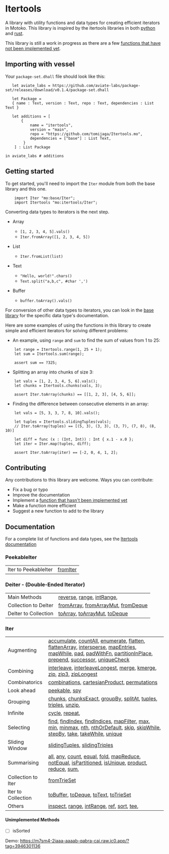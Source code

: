 # Itertools

A library with utility functions and data types for creating efficient iterators in Motoko. This library is inspired by the itertools libraries in both [python](https://github.com/more-itertools/more-itertools) and [rust](https://github.com/rust-itertools/itertools).

This library is still a work in progress as there are a few [functions that have not been implemented yet](#unimplemented-methods). 

 ## Importing with vessel
Your `package-set.dhall` file should look like this:
 ```dhall
    let aviate_labs = https://github.com/aviate-labs/package-set/releases/download/v0.1.4/package-set.dhall

    let Package =
    { name : Text, version : Text, repo : Text, dependencies : List Text }

    let additions = [
        {   
            name = "itertools",
            version = "main",
            repo = "https://github.com/tomijaga/Itertools.mo",
            dependencies = ["base"] : List Text,
         }
     ] : List Package

in aviate_labs # additions

 ```
 ## Getting started

 To get started, you'll need to import the `Iter` module from both the base library and this one.

 ```motoko
     import Iter "mo:base/Iter";
     import Itertools "mo:itertools/Iter";
 ```
 
 Converting data types to iterators is the next step.
 - Array
     - `[1, 2, 3, 4, 5].vals()`
     - `Iter.fromArray([1, 2, 3, 4, 5])`


 - List
     - `Iter.fromList(list)`


 - Text
     - `"Hello, world!".chars()`
     - `Text.split("a,b,c", #char ',')`
 
 - Buffer
   - `buffer.toArray().vals()`
  

 For conversion of other data types to iterators, you can look in the [base library](https://internetcomputer.org/docs/current/references/motoko-ref/array) for the specific data type's documentation.


 Here are some examples of using the functions in this library to create simple and 
 efficient iterators for solving different problems:

 - An example, using `range` and `sum` to find the sum of values from 1 to 25:
 
 ```motoko
     let range = Itertools.range(1, 25 + 1);
     let sum = Itertools.sum(range);

     assert sum == ?325;
 ```


 - Splitting an array into chunks of size 3:

 ```motoko
     let vals = [1, 2, 3, 4, 5, 6].vals();
     let chunks = Itertools.chunks(vals, 3);

     assert Iter.toArray(chunks) == [[1, 2, 3], [4, 5, 6]];
 ```

 - Finding the difference between consecutive elements in an array:

 ```motoko
     let vals = [5, 3, 3, 7, 8, 10].vals();
     
     let tuples = Itertools.slidingTuples(vals);
     // Iter.toArray(tuples) == [(5, 3), (3, 3), (3, 7), (7, 8), (8, 10)]
     
     let diff = func (x : (Int, Int)) : Int { x.1 - x.0 };
     let iter = Iter.map(tuples, diff);
 
     assert Iter.toArray(iter) == [-2, 0, 4, 1, 2];
 ```

## Contributing
Any contributions to this library are welcome. 
Ways you can contribute:
- Fix a bug or typo
- Improve the documentation
- Implement a [function that hasn't been implemented yet](#unimplemented-methods)
- Make a function more efficient
- Suggest a new function to add to the library
  
## Documentation 
For a complete list of functions and data types, see the [Itertools documentation](https://tomijaga.github.io/Itertools.mo/index.html)


### PeekableIter
|  |  |
| ---- | ------------------ |
| Iter to PeekableIter | [fromIter](https://tomijaga.github.io/Itertools.mo/PeekableIter.html#fromIter) |


### Deiter - (Double-Ended Iterator)
|  |  |
| ---- | ------------------ |
| Main Methods |  [reverse](https://tomijaga.github.io/Itertools.mo/Deiter.html#reverse), [range](https://tomijaga.github.io/Itertools.mo/Deiter.html#range), [intRange](https://tomijaga.github.io/Itertools.mo/Deiter.html#intRange), |
| Collection to DeIter | [fromArray](https://tomijaga.github.io/Itertools.mo/Deiter.html#fromArray), [fromArrayMut](https://tomijaga.github.io/Itertools.mo/Deiter.html#fromArrayMut), [fromDeque](https://tomijaga.github.io/Itertools.mo/Deiter.html#fromDeque) |
| DeIter to Collection | [toArray](https://tomijaga.github.io/Itertools.mo/Deiter.html#toArray), [toArrayMut](https://tomijaga.github.io/Itertools.mo/Deiter.html#toArrayMut), [toDeque](https://tomijaga.github.io/Itertools.mo/Deiter.html#toDeque) |


### Iter

|  |  |
| ---- | ------------------ |
| Augmenting | [accumulate](https://tomijaga.github.io/Itertools.mo/Iter.html#accumulate), [countAll](https://tomijaga.github.io/Itertools.mo/Iter.html#countAll), [enumerate](https://tomijaga.github.io/Itertools.mo/Iter.html#enumerate), [flatten](https://tomijaga.github.io/Itertools.mo/Iter.html#flatten), [flattenArray](https://tomijaga.github.io/Itertools.mo/Iter.html#flattenArray), [intersperse](https://tomijaga.github.io/Itertools.mo/Iter.html#intersperse), [mapEntries](https://tomijaga.github.io/Itertools.mo/Iter.html#mapEntries), [mapWhile](https://tomijaga.github.io/Itertools.mo/Iter.html#mapWhile), [pad](https://tomijaga.github.io/Itertools.mo/Iter.html#pad), [padWithFn](https://tomijaga.github.io/Itertools.mo/Iter.html#padWithFn), [partitionInPlace](https://tomijaga.github.io/Itertools.mo/Iter.html#partitionInPlace), [prepend](https://tomijaga.github.io/Itertools.mo/Iter.html#prepend), [successor](https://tomijaga.github.io/Itertools.mo/Iter.html#successor), [uniqueCheck](https://tomijaga.github.io/Itertools.mo/Iter.html#uniqueCheck) |
| Combining | [interleave](https://tomijaga.github.io/Itertools.mo/Iter.html#interleave), [interleaveLongest](https://tomijaga.github.io/Itertools.mo/Iter.html#interleaveLongest), [merge](https://tomijaga.github.io/Itertools.mo/Iter.html#merge), [kmerge](https://tomijaga.github.io/Itertools.mo/Iter.html#kmerge), [zip](https://tomijaga.github.io/Itertools.mo/Iter.html#zip), [zip3](https://tomijaga.github.io/Itertools.mo/Iter.html#zip3), [zipLongest](https://tomijaga.github.io/Itertools.mo/Iter.html#zipLongest) |
| Combinatorics | [combinations](https://tomijaga.github.io/Itertools.mo/Iter.html#combinations), [cartesianProduct](https://tomijaga.github.io/Itertools.mo/Iter.html#cartesianProduct), [permutations](https://tomijaga.github.io/Itertools.mo/Iter.html#permutations) |
| Look ahead | [peekable](https://tomijaga.github.io/Itertools.mo/Iter.html#peekable), [spy](https://tomijaga.github.io/Itertools.mo/Iter.html#spy) |
| Grouping | [chunks](https://tomijaga.github.io/Itertools.mo/Iter.html#chunks), [chunksExact](https://tomijaga.github.io/Itertools.mo/Iter.html#chunksExact), [groupBy](https://tomijaga.github.io/Itertools.mo/Iter.html#groupBy), [splitAt](https://tomijaga.github.io/Itertools.mo/Iter.html#splitAt), [tuples](https://tomijaga.github.io/Itertools.mo/Iter.html#tuples), [triples](https://tomijaga.github.io/Itertools.mo/Iter.html#triples), [unzip](https://tomijaga.github.io/Itertools.mo/Iter.html#unzip), |
| Infinite | [cycle](https://tomijaga.github.io/Itertools.mo/Iter.html#cycle), [repeat](https://tomijaga.github.io/Itertools.mo/Iter.html#repeat),  |
| Selecting | [find](https://tomijaga.github.io/Itertools.mo/Iter.html#find), [findIndex](https://tomijaga.github.io/Itertools.mo/Iter.html#findIndex), [findIndices](https://tomijaga.github.io/Itertools.mo/Iter.html#findIndices), [mapFilter](https://tomijaga.github.io/Itertools.mo/Iter.html#mapFilter),  [max](https://tomijaga.github.io/Itertools.mo/Iter.html#max), [min](https://tomijaga.github.io/Itertools.mo/Iter.html#min), [minmax](https://tomijaga.github.io/Itertools.mo/Iter.html#minmax), [nth](https://tomijaga.github.io/Itertools.mo/Iter.html#nth), [nthOrDefault](https://tomijaga.github.io/Itertools.mo/Iter.html#nthOrDefault), [skip](https://tomijaga.github.io/Itertools.mo/Iter.html#skip), [skipWhile](https://tomijaga.github.io/Itertools.mo/Iter.html#skipWhile),  [stepBy](https://tomijaga.github.io/Itertools.mo/Iter.html#stepBy), [take](https://tomijaga.github.io/Itertools.mo/Iter.html#take), [takeWhile](https://tomijaga.github.io/Itertools.mo/Iter.html#takeWhile), [unique](https://tomijaga.github.io/Itertools.mo/Iter.html#unique) |
| Sliding Window |[slidingTuples](https://tomijaga.github.io/Itertools.mo/Iter.html#slidingTuples), [slidingTriples](https://tomijaga.github.io/Itertools.mo/Iter.html#slidingTriples) |
| Summarising | [all](https://tomijaga.github.io/Itertools.mo/Iter.html#all), [any](https://tomijaga.github.io/Itertools.mo/Iter.html#any), [count](https://tomijaga.github.io/Itertools.mo/Iter.html#count), [equal](https://tomijaga.github.io/Itertools.mo/Iter.html#equal), [fold](https://tomijaga.github.io/Itertools.mo/Iter.html#fold), [mapReduce]( https://tomijaga.github.io/Itertools.mo/Iter.html#mapReduce), [notEqual](https://tomijaga.github.io/Itertools.mo/Iter.html#notEqual), [isPartitioned](https://tomijaga.github.io/Itertools.mo/Iter.html#isPartitioned), [isUnique](https://tomijaga.github.io/Itertools.mo/Iter.html#isUnique), [product](https://tomijaga.github.io/Itertools.mo/Iter.html#product), [reduce](https://tomijaga.github.io/Itertools.mo/Iter.html#reduce), [sum](https://tomijaga.github.io/Itertools.mo/Iter.html#sum), |
| Collection to Iter | [fromTrieSet](https://tomijaga.github.io/Itertools.mo/Iter.html#fromTrieSet) | 
| Iter to Collection | [toBuffer](https://tomijaga.github.io/Itertools.mo/Iter.html#toBuffer), [toDeque](https://tomijaga.github.io/Itertools.mo/Iter.html#toDeque), [toText](https://tomijaga.github.io/Itertools.mo/Iter.html#toText), [toTrieSet](https://tomijaga.github.io/Itertools.mo/Iter.html#toTrieSet) |
| Others | [inspect](https://tomijaga.github.io/Itertools.mo/Iter.html#inspect), [range](https://tomijaga.github.io/Itertools.mo/Iter.html#range), [intRange](https://tomijaga.github.io/Itertools.mo/Iter.html#intRange),  [ref](https://tomijaga.github.io/Itertools.mo/Iter.html#ref), [sort](https://tomijaga.github.io/Itertools.mo/Iter.html#sort), [tee](https://tomijaga.github.io/Itertools.mo/Iter.html#tee),          |


#### Unimplemented Methods

- [ ] isSorted
  
Demo: https://m7sm4-2iaaa-aaaab-qabra-cai.raw.ic0.app/?tag=3946301136
